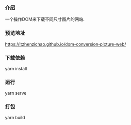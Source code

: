 ### 介绍

一个操作DOM来下载不同尺寸图片的网站.

### 预览地址

https://itzhenzichao.github.io/dom-conversion-picture-web/

### 下载依赖

yarn install

### 运行

yarn serve

### 打包

yarn build
